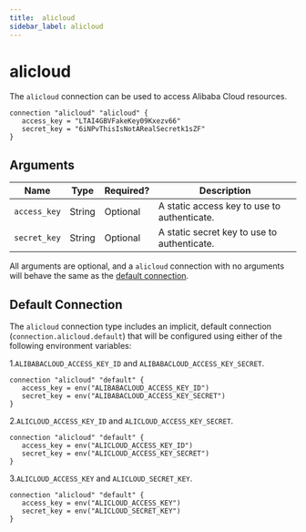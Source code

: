 ```yaml
---
title:  alicloud
sidebar_label: alicloud
---
```


# alicloud

The `alicloud` connection can be used to access Alibaba Cloud resources.

```hcl
connection "alicloud" "alicloud" {
   access_key = "LTAI4GBVFakeKey09Kxezv66"
   secret_key = "6iNPvThisIsNotARealSecretk1sZF"
}
```

## Arguments

| Name             | Type    | Required?| Description
|------------------|---------|----------|-------------------
| `access_key`     |  String | Optional | A static access key to use to authenticate.
| `secret_key`     |  String | Optional | A static secret key to use to authenticate.

All arguments are optional, and a `alicloud` connection with no arguments will behave the same as the [default connection](#default-connection).

## Default Connection

The `alicloud` connection type includes an implicit, default connection (`connection.alicloud.default`) that will be configured using either of the following environment variables:

1.`ALIBABACLOUD_ACCESS_KEY_ID` and `ALIBABACLOUD_ACCESS_KEY_SECRET`.

```hcl
connection "alicloud" "default" {
   access_key = env("ALIBABACLOUD_ACCESS_KEY_ID")
   secret_key = env("ALIBABACLOUD_ACCESS_KEY_SECRET")
}
```

2.`ALICLOUD_ACCESS_KEY_ID` and `ALICLOUD_ACCESS_KEY_SECRET`.

```hcl
connection "alicloud" "default" {
   access_key = env("ALICLOUD_ACCESS_KEY_ID")
   secret_key = env("ALICLOUD_ACCESS_KEY_SECRET")
}
```

3.`ALICLOUD_ACCESS_KEY` and `ALICLOUD_SECRET_KEY`.

```hcl
connection "alicloud" "default" {
   access_key = env("ALICLOUD_ACCESS_KEY")
   secret_key = env("ALICLOUD_SECRET_KEY")
}
```
